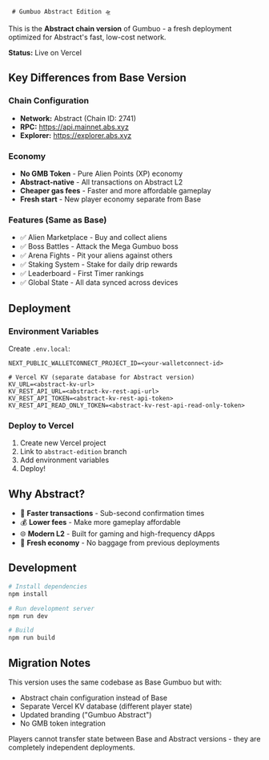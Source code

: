      # Gumbuo Abstract Edition 🛸

This is the **Abstract chain version** of Gumbuo - a fresh deployment optimized for Abstract's fast, low-cost network.

**Status:** Live on Vercel

## Key Differences from Base Version

### Chain Configuration
- **Network:** Abstract (Chain ID: 2741)
- **RPC:** https://api.mainnet.abs.xyz
- **Explorer:** https://explorer.abs.xyz

### Economy
- **No GMB Token** - Pure Alien Points (XP) economy
- **Abstract-native** - All transactions on Abstract L2
- **Cheaper gas fees** - Faster and more affordable gameplay
- **Fresh start** - New player economy separate from Base

### Features (Same as Base)
- ✅ Alien Marketplace - Buy and collect aliens
- ✅ Boss Battles - Attack the Mega Gumbuo boss
- ✅ Arena Fights - Pit your aliens against others
- ✅ Staking System - Stake for daily drip rewards
- ✅ Leaderboard - First Timer rankings
- ✅ Global State - All data synced across devices

## Deployment

### Environment Variables

Create `.env.local`:

```env
NEXT_PUBLIC_WALLETCONNECT_PROJECT_ID=<your-walletconnect-id>

# Vercel KV (separate database for Abstract version)
KV_URL=<abstract-kv-url>
KV_REST_API_URL=<abstract-kv-rest-api-url>
KV_REST_API_TOKEN=<abstract-kv-rest-api-token>
KV_REST_API_READ_ONLY_TOKEN=<abstract-kv-rest-api-read-only-token>
```

### Deploy to Vercel

1. Create new Vercel project
2. Link to `abstract-edition` branch
3. Add environment variables
4. Deploy!

## Why Abstract?

- 🚀 **Faster transactions** - Sub-second confirmation times
- 💰 **Lower fees** - Make more gameplay affordable
- 🌐 **Modern L2** - Built for gaming and high-frequency dApps
- 🎯 **Fresh economy** - No baggage from previous deployments

## Development

```bash
# Install dependencies
npm install

# Run development server
npm run dev

# Build
npm run build
```

## Migration Notes

This version uses the same codebase as Base Gumbuo but with:
- Abstract chain configuration instead of Base
- Separate Vercel KV database (different player state)
- Updated branding ("Gumbuo Abstract")
- No GMB token integration

Players cannot transfer state between Base and Abstract versions - they are completely independent deployments.
